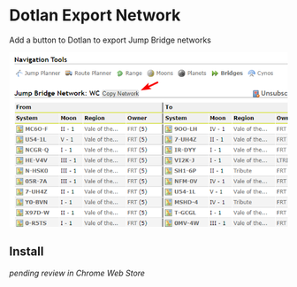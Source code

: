 # Dotlan Export Network

Add a button to Dotlan to export Jump Bridge networks

![screenshot](public/img/screenshot.png)

## Install

*pending review in Chrome Web Store*
